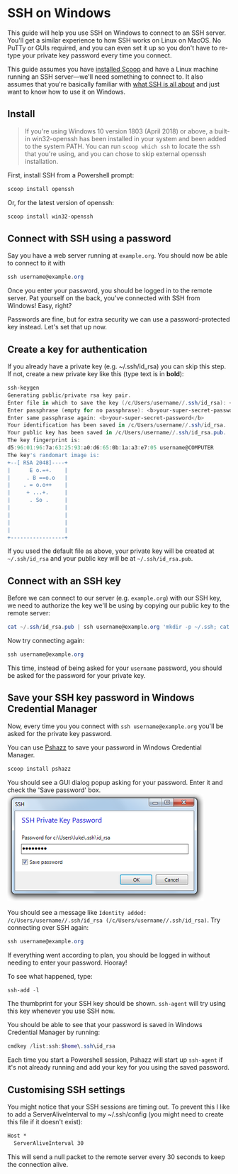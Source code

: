 # SSH on Windows

This guide will help you use SSH on Windows to connect to an SSH server. You'll get a similar experience to how SSH works on Linux on MacOS. No PuTTy or GUIs required, and you can even set it up so you don't have to re-type your private key password every time you connect.

This guide assumes you have [installed Scoop](https://github.com/lukesampson/scoop/wiki/Quick-Start) and have a Linux machine running an SSH server—we'll need something to connect to. It also assumes that you're basically familiar with [what SSH is all about](http://en.wikipedia.org/wiki/Secure_Shell) and just want to know how to use it on Windows.

## Install

> If you're using Windows 10 version 1803 (April 2018) or above, a built-in win32-openssh has been installed in your system and been added to the system PATH. You can run `scoop which ssh` to locate the ssh that you're using, and you can chose to skip external openssh installation.

First, install SSH from a Powershell prompt:

```powershell
scoop install openssh
```

Or, for the latest version of openssh:

```powershell
scoop install win32-openssh
```

## Connect with SSH using a password

Say you have a web server running at `example.org`. You should now be able to connect to it with

```powershell
ssh username@example.org
```

Once you enter your password, you should be logged in to the remote server. Pat yourself on the back, you've connected with SSH from Windows! Easy, right?

Passwords are fine, but for extra security we can use a password-protected key instead. Let's set that up now.

## Create a key for authentication

If you already have a private key (e.g. ~/.ssh/id_rsa) you can skip this step. If not, create a new private key like this (type text is in **bold**):

```powershell
ssh-keygen
Generating public/private rsa key pair.
Enter file in which to save the key (/c/Users/username//.ssh/id_rsa): <b>[enter]</b>
Enter passphrase (empty for no passphrase): <b>your-super-secret-password</b>
Enter same passphrase again: <b>your-super-secret-password</b>
Your identification has been saved in /c/Users/username//.ssh/id_rsa.
Your public key has been saved in /c/Users/username//.ssh/id_rsa.pub.
The key fingerprint is:
d5:96:01:96:7a:63:25:93:a0:d6:65:0b:1a:a3:e7:05 username@COMPUTER
The key's randomart image is:
+--[ RSA 2048]----+
|      E o.=+.    |
|     . B ==o.o   |
|    . = o.o++    |
|     + ...+.     |
|      . So .     |
|                 |
|                 |
|                 |
|                 |
+-----------------+
```

If you used the default file as above, your private key will be created at `~/.ssh/id_rsa` and your public key will be at `~/.ssh/id_rsa.pub`.

## Connect with an SSH key

Before we can connect to our server (e.g. `example.org`) with our SSH key, we need to authorize the key we'll be using by copying our public key to the remote server:

```powershell
cat ~/.ssh/id_rsa.pub | ssh username@example.org 'mkdir -p ~/.ssh; cat >> ~/.ssh/authorized_keys'
```

Now try connecting again:

```powershell
ssh username@example.org
```

This time, instead of being asked for your `username` password, you should be asked for the password for your private key.

## Save your SSH key password in Windows Credential Manager

Now, every time you you connect with `ssh username@example.org` you'll be asked for the private key password.

You can use [Pshazz](https://github.com/lukesampson/pshazz) to save your password in Windows Credential Manager.

```powershell
scoop install pshazz
```

You should see a GUI dialog popup asking for your password. Enter it and check the 'Save password' box.
![AskPass](./askpass.png)

You should see a message like `Identity added: /c/Users/username//.ssh/id_rsa (/c/Users/username//.ssh/id_rsa)`. Try connecting over SSH again:

```powershell
ssh username@example.org
```

If everything went according to plan, you should be logged in without needing to enter your password. Hooray!

To see what happened, type:

```powershell
ssh-add -l
```

The thumbprint for your SSH key should be shown. `ssh-agent` will try using this key whenever you use SSH now.

You should be able to see that your password is saved in Windows Credential Manager by running:

```powershell
cmdkey /list:ssh:$home\.ssh\id_rsa
```

Each time you start a Powershell session, Pshazz will start up `ssh-agent` if it's not already running and add your key for you using the saved password.

## Customising SSH settings

You might notice that your SSH sessions are timing out. To prevent this I like to add a ServerAliveInterval to my ~/.ssh/config (you might need to create this file if it doesn't exist):

```latex
Host *
  ServerAliveInterval 30
```

This will send a null packet to the remote server every 30 seconds to keep the connection alive.
